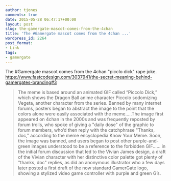 ```yaml
---
author: tjones
comments: true
date: 2015-05-28 06:47:17+00:00
layout: post
slug: the-gamergate-mascot-comes-from-the-4chan
title: 'The #Gamergate mascot comes from the 4chan ...'
wordpress_id: 2264
post_format:
- Link
tags:
- gamergate
---
```


The #Gamergate mascot comes from the 4chan "picclo dick" rape joke.
https://www.fastcodesign.com/3037941/the-secret-meaning-behind-gamergates-branding#3



<blockquote>The meme is based around an animated GIF called “Piccolo Dick,” which shows the Dragon Ball anime character Piccolo sodomizing Vegeta, another character from the series. Banned by many internet forums, posters began to abstract the image to the point that the colors alone were easily associated with the meme.....The image first appeared on 4chan in the 2000s and was frequently reposted by forum trolls, who spoke of giving a "daily dose" of the graphic to forum members, who’d then reply with the catchphrase "Thanks, doc," according to the meme encyclopedia Know Your Meme. Soon, the image was banned, and users began to post other purple-and-green images understood to be a reference to the forbidden GIF...... in the initial forum discussion that led to the Vivian James design, a draft of the Vivian character with her distinctive color palette got plenty of "thanks, doc" replies, as did an anonymous illustrator who a few days later posted a first draft of the now standard GamerGate logo, showing a stylized video game controller with purple and green G’s.</blockquote>
